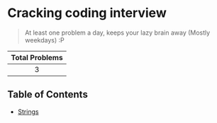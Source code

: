 # Cracking coding interview

> At least one problem a day, keeps your lazy brain away (Mostly weekdays) :P

| Total Problems |
| :------------: |
|       3        |

## Table of Contents

- [Strings](./strings/README.md)
